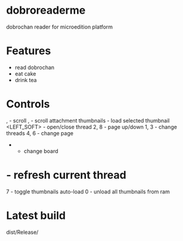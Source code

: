 dobroreaderme
=============

dobrochan reader for microedition platform

Features
========
* read dobrochan
* eat cake
* drink tea

Controls
========
<UP>, <DOWN> - scroll
<LEFT>, <RIGHT> - scroll attachment thumbnails
<FIRE> - load selected thumbnail
<LEFT_SOFT> - open/close thread
2, 8 - page up/down
1, 3 - change threads
4, 6 - change page
* - change board
# - refresh current thread
7 - toggle thumbnails auto-load
0 - unload all thumbnails from ram


Latest build
============
dist/Release/
